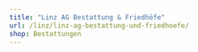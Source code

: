 ```yaml
---
title: "Linz AG Bestattung & Friedhöfe"
url: /linz/linz-ag-bestattung-und-friedhoefe/
shop: Bestattungen
---
```

